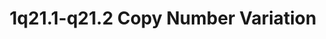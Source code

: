 ---
layout: cnv-page
title: "1q21.1-q21.2 Copy Number Variation"
cnv: "1q21.1-q21.2"
locus: 1q21.1-q21.2
chromosome: 1
start: 146527987
end: 147394444
cytoband: "/assets/images/cytoband/1q21.1-q21.2.png"
description: |
  The distal 1q21.1-q21.2 copy number variation syndrome can result in the loss or duplication of up to 7 protein-coding genes, leading to widespread effects on human development.
pubmed_ids:
- 21348049 
- 37612587
genes:
- PRKAB2
- FMO5
- CHD1L
- BCL9
- ACP6
- GJA5
- GJA8
wikipathways_id: WP4905
phenotypic_features:
orphadata: 
  - orphacode: NA
    description:
    cause: 
    omim: 
      - NA
    prevalence:
    
---